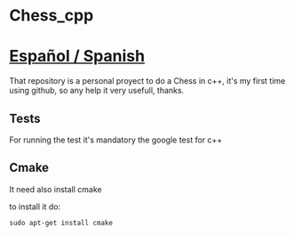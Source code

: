 # Chess_cpp

# [Español / Spanish](README_ES.md)

That repository is a personal proyect to do a Chess in c++, it's my first time using github, so any help it very usefull, thanks.

## Tests

For running the test it's mandatory the google test for c++

## Cmake

It need also install cmake

to install it do:

``` 
sudo apt-get install cmake 
```